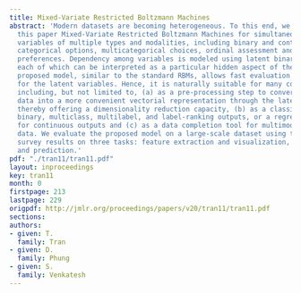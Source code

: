 ```yaml
---
title: Mixed-Variate Restricted Boltzmann Machines
abstract: 'Modern datasets are becoming heterogeneous. To this end, we present in
  this paper Mixed-Variate Restricted Boltzmann Machines for simultaneously modelling
  variables of multiple types and modalities, including binary and continuous responses,
  categorical options, multicategorical choices, ordinal assessment and category-ranked
  preferences. Dependency among variables is modeled using latent binary variables,
  each of which can be interpreted as a particular hidden aspect of the data. The
  proposed model, similar to the standard RBMs, allows fast evaluation of the posterior
  for the latent variables. Hence, it is naturally suitable for many common tasks
  including, but not limited to, (a) as a pre-processing step to convert complex input
  data into a more convenient vectorial representation through the latent posteriors,
  thereby offering a dimensionality reduction capacity, (b) as a classifier supporting
  binary, multiclass, multilabel, and label-ranking outputs, or a regression tool
  for continuous outputs and (c) as a data completion tool for multimodal and heterogeneous
  data. We evaluate the proposed model on a large-scale dataset using the world opinion
  survey results on three tasks: feature extraction and visualization, data completion
  and prediction.'
pdf: "./tran11/tran11.pdf"
layout: inproceedings
key: tran11
month: 0
firstpage: 213
lastpage: 229
origpdf: http://jmlr.org/proceedings/papers/v20/tran11/tran11.pdf
sections: 
authors:
- given: T.
  family: Tran
- given: D.
  family: Phung
- given: S.
  family: Venkatesh
---
```

